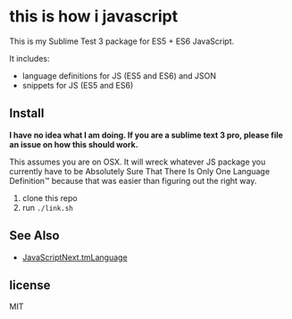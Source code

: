 # this is how i javascript

This is my Sublime Test 3 package for ES5 + ES6 JavaScript.

It includes:

* language definitions for JS (ES5 and ES6) and JSON
* snippets for JS (ES5 and ES6)


## Install

**I have no idea what I am doing. If you are a sublime text 3 pro, please file an issue on how this should work.**

This assumes you are on OSX.
It will wreck whatever JS package you currently have to be Absolutely Sure That There Is Only One Language Definition™ because that was easier than figuring out the right way.

1. clone this repo
2. run `./link.sh`


## See Also

* [JavaScriptNext.tmLanguage](https://github.com/Benvie/JavaScriptNext.tmLanguage)


## license
MIT
